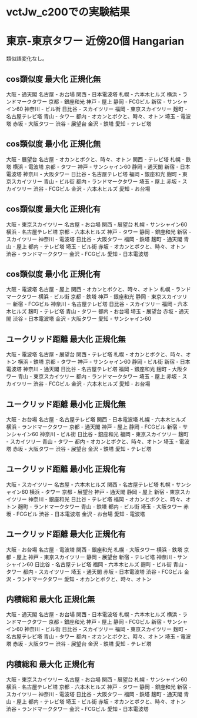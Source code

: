 # vctJw_c200での実験結果

# 東京-東京タワー 近傍20個 Hangarian
類似語変化なし。

## cos類似度 最大化 正規化無
大阪	-	通天閣
名古屋	-	お台場
関西	-	日本電波塔
札幌	-	六本木ヒルズ
横浜	-	ランドマークタワー
京都	-	銀座和光
神戸	-	屋上
静岡	-	FCGビル
新宿	-	サンシャイン60
神奈川	-	ビル街
日比谷	-	スカイツリー
福岡	-	東京スカイツリー
麹町	-	名古屋テレビ塔
青山	-	タワー
都内	-	オカンとボクと、時々、オトン
埼玉	-	電波塔
赤坂	-	大阪タワー
渋谷	-	展望台
金沢	-	鉄塔
愛知	-	テレビ塔

## cos類似度 最小化 正規化無
大阪	-	展望台
名古屋	-	オカンとボクと、時々、オトン
関西	-	テレビ塔
札幌	-	鉄塔
横浜	-	電波塔
京都	-	タワー
神戸	-	サンシャイン60
静岡	-	通天閣
新宿	-	日本電波塔
神奈川	-	大阪タワー
日比谷	-	名古屋テレビ塔
福岡	-	銀座和光
麹町	-	東京スカイツリー
青山	-	ビル街
都内	-	ランドマークタワー
埼玉	-	屋上
赤坂	-	スカイツリー
渋谷	-	FCGビル
金沢	-	六本木ヒルズ
愛知	-	お台場

## cos類似度 最大化 正規化有
大阪	-	東京スカイツリー
名古屋	-	お台場
関西	-	展望台
札幌	-	サンシャイン60
横浜	-	名古屋テレビ塔
京都	-	六本木ヒルズ
神戸	-	タワー
静岡	-	銀座和光
新宿	-	スカイツリー
神奈川	-	電波塔
日比谷	-	大阪タワー
福岡	-	鉄塔
麹町	-	通天閣
青山	-	屋上
都内	-	テレビ塔
埼玉	-	ビル街
赤坂	-	オカンとボクと、時々、オトン
渋谷	-	ランドマークタワー
金沢	-	FCGビル
愛知	-	日本電波塔

## cos類似度 最小化 正規化有
大阪	-	電波塔
名古屋	-	屋上
関西	-	オカンとボクと、時々、オトン
札幌	-	ランドマークタワー
横浜	-	ビル街
京都	-	鉄塔
神戸	-	銀座和光
静岡	-	東京スカイツリー
新宿	-	FCGビル
神奈川	-	名古屋テレビ塔
日比谷	-	スカイツリー
福岡	-	六本木ヒルズ
麹町	-	テレビ塔
青山	-	タワー
都内	-	お台場
埼玉	-	展望台
赤坂	-	通天閣
渋谷	-	日本電波塔
金沢	-	大阪タワー
愛知	-	サンシャイン60

## ユークリッド距離 最大化 正規化無
大阪	-	電波塔
名古屋	-	展望台
関西	-	テレビ塔
札幌	-	オカンとボクと、時々、オトン
横浜	-	鉄塔
京都	-	タワー
神戸	-	サンシャイン60
静岡	-	ビル街
新宿	-	日本電波塔
神奈川	-	通天閣
日比谷	-	名古屋テレビ塔
福岡	-	銀座和光
麹町	-	大阪タワー
青山	-	東京スカイツリー
都内	-	ランドマークタワー
埼玉	-	屋上
赤坂	-	スカイツリー
渋谷	-	FCGビル
金沢	-	六本木ヒルズ
愛知	-	お台場

## ユークリッド距離 最小化 正規化無
大阪	-	お台場
名古屋	-	名古屋テレビ塔
関西	-	日本電波塔
札幌	-	六本木ヒルズ
横浜	-	ランドマークタワー
京都	-	通天閣
神戸	-	屋上
静岡	-	FCGビル
新宿	-	サンシャイン60
神奈川	-	ビル街
日比谷	-	銀座和光
福岡	-	東京スカイツリー
麹町	-	スカイツリー
青山	-	タワー
都内	-	オカンとボクと、時々、オトン
埼玉	-	電波塔
赤坂	-	大阪タワー
渋谷	-	展望台
金沢	-	鉄塔
愛知	-	テレビ塔

## ユークリッド距離 最小化 正規化有
大阪	-	スカイツリー
名古屋	-	六本木ヒルズ
関西	-	名古屋テレビ塔
札幌	-	サンシャイン60
横浜	-	タワー
京都	-	展望台
神戸	-	通天閣
静岡	-	屋上
新宿	-	東京スカイツリー
神奈川	-	銀座和光
日比谷	-	テレビ塔
福岡	-	オカンとボクと、時々、オトン
麹町	-	ランドマークタワー
青山	-	鉄塔
都内	-	ビル街
埼玉	-	大阪タワー
赤坂	-	FCGビル
渋谷	-	日本電波塔
金沢	-	お台場
愛知	-	電波塔

## ユークリッド距離 最大化 正規化有
大阪	-	お台場
名古屋	-	電波塔
関西	-	銀座和光
札幌	-	大阪タワー
横浜	-	鉄塔
京都	-	屋上
神戸	-	東京スカイツリー
静岡	-	展望台
新宿	-	テレビ塔
神奈川	-	サンシャイン60
日比谷	-	名古屋テレビ塔
福岡	-	六本木ヒルズ
麹町	-	ビル街
青山	-	タワー
都内	-	スカイツリー
埼玉	-	通天閣
赤坂	-	日本電波塔
渋谷	-	FCGビル
金沢	-	ランドマークタワー
愛知	-	オカンとボクと、時々、オトン

## 内積総和 最大化 正規化無
大阪	-	通天閣
名古屋	-	お台場
関西	-	日本電波塔
札幌	-	六本木ヒルズ
横浜	-	ランドマークタワー
京都	-	銀座和光
神戸	-	屋上
静岡	-	FCGビル
新宿	-	サンシャイン60
神奈川	-	ビル街
日比谷	-	スカイツリー
福岡	-	東京スカイツリー
麹町	-	名古屋テレビ塔
青山	-	タワー
都内	-	オカンとボクと、時々、オトン
埼玉	-	電波塔
赤坂	-	大阪タワー
渋谷	-	展望台
金沢	-	鉄塔
愛知	-	テレビ塔

## 内積総和 最大化 正規化有
大阪	-	東京スカイツリー
名古屋	-	お台場
関西	-	展望台
札幌	-	サンシャイン60
横浜	-	名古屋テレビ塔
京都	-	六本木ヒルズ
神戸	-	タワー
静岡	-	銀座和光
新宿	-	スカイツリー
神奈川	-	電波塔
日比谷	-	大阪タワー
福岡	-	鉄塔
麹町	-	通天閣
青山	-	屋上
都内	-	テレビ塔
埼玉	-	ビル街
赤坂	-	オカンとボクと、時々、オトン
渋谷	-	ランドマークタワー
金沢	-	FCGビル
愛知	-	日本電波塔
